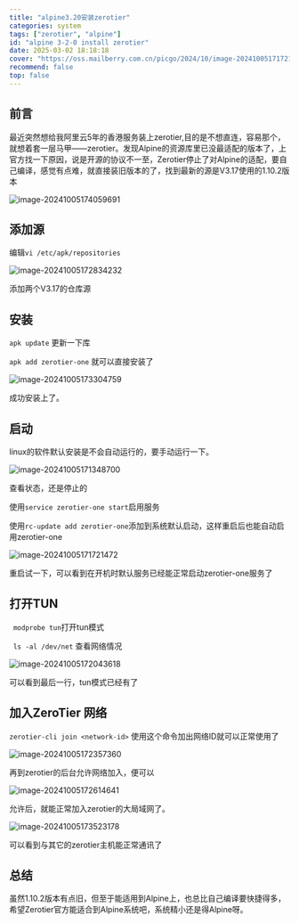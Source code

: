 ```yaml
---
title: "alpine3.20安装zerotier"
categories: system
tags: ["zerotier", "alpine"]
id: "alpine 3-2-0 install zerotier"
date: 2025-03-02 18:18:18
cover: "https://oss.mailberry.com.cn/picgo/2024/10/image-20241005171721472.png"
recommend: false
top: false
---
```


## 前言

最近突然想给我阿里云5年的香港服务装上zerotier,目的是不想直连，容易那个，就想着套一层马甲——zerotier。发现Alpine的资源库里已没最适配的版本了，上官方找一下原因，说是开源的协议不一至，Zerotier停止了对Alpine的适配，要自己编译，感觉有点难，就直接装旧版本的了，找到最新的源是V3.17使用的1.10.2版本

![image-20241005174059691](https://oss.mailberry.com.cn/picgo/2024/10/image-20241005174059691.png?x-oss-process=image/watermark,text_TWFpbEJlcnJ5LmNvbS5jbg,type_ZmFuZ3poZW5naGVpdGk,size_18,shadow_50,t_70,g_se,x_10,y_10,color_ffffff)

## 添加源

编辑`vi /etc/apk/repositories`

![image-20241005172834232](https://oss.mailberry.com.cn/picgo/2024/10/image-20241005172834232.png?x-oss-process=image/watermark,text_TWFpbEJlcnJ5LmNvbS5jbg,type_ZmFuZ3poZW5naGVpdGk,size_18,shadow_50,t_70,g_se,x_10,y_10,color_ffffff)

添加两个V3.17的仓库源

## 安装

`apk update` 更新一下库

`apk add zerotier-one` 就可以直接安装了

![image-20241005173304759](https://oss.mailberry.com.cn/picgo/2024/10/image-20241005173304759.png?x-oss-process=image/watermark,text_TWFpbEJlcnJ5LmNvbS5jbg,type_ZmFuZ3poZW5naGVpdGk,size_18,shadow_50,t_70,g_se,x_10,y_10,color_ffffff)

成功安装上了。

## 启动

linux的软件默认安装是不会自动运行的，要手动运行一下。

![image-20241005171348700](https://oss.mailberry.com.cn/picgo/2024/10/image-20241005171348700.png?x-oss-process=image/watermark,text_TWFpbEJlcnJ5LmNvbS5jbg,type_ZmFuZ3poZW5naGVpdGk,size_18,shadow_50,t_70,g_se,x_10,y_10,color_ffffff)

查看状态，还是停止的

使用`service zerotier-one start`启用服务

使用`rc-update add zerotier-one`添加到系统默认启动，这样重启后也能自动启用zerotier-one

![image-20241005171721472](https://oss.mailberry.com.cn/picgo/2024/10/image-20241005171721472.png?x-oss-process=image/watermark,text_TWFpbEJlcnJ5LmNvbS5jbg,type_ZmFuZ3poZW5naGVpdGk,size_18,shadow_50,t_70,g_se,x_10,y_10,color_ffffff)

重启试一下，可以看到在开机时默认服务已经能正常启动zerotier-one服务了

## 打开TUN

` modprobe tun`打开tun模式

` ls -al /dev/net` 查看网络情况

![image-20241005172043618](https://oss.mailberry.com.cn/picgo/2024/10/image-20241005172043618.png?x-oss-process=image/watermark,text_TWFpbEJlcnJ5LmNvbS5jbg,type_ZmFuZ3poZW5naGVpdGk,size_18,shadow_50,t_70,g_se,x_10,y_10,color_ffffff)

可以看到最后一行，tun模式已经有了

## 加入ZeroTier 网络

`zerotier-cli join <network-id>` 使用这个命令加出网络ID就可以正常使用了

![image-20241005172357360](https://oss.mailberry.com.cn/picgo/2024/10/image-20241005172357360.png?x-oss-process=image/watermark,text_TWFpbEJlcnJ5LmNvbS5jbg,type_ZmFuZ3poZW5naGVpdGk,size_18,shadow_50,t_70,g_se,x_10,y_10,color_ffffff)

再到zerotier的后台允许网络加入，便可以

![image-20241005172614641](https://oss.mailberry.com.cn/picgo/2024/10/image-20241005172614641.png?x-oss-process=image/watermark,text_TWFpbEJlcnJ5LmNvbS5jbg,type_ZmFuZ3poZW5naGVpdGk,size_18,shadow_50,t_70,g_se,x_10,y_10,color_ffffff)

允许后，就能正常加入zerotier的大局域网了。

![image-20241005173523178](https://oss.mailberry.com.cn/picgo/2024/10/image-20241005173523178.png?x-oss-process=image/watermark,text_TWFpbEJlcnJ5LmNvbS5jbg,type_ZmFuZ3poZW5naGVpdGk,size_18,shadow_50,t_70,g_se,x_10,y_10,color_ffffff)

可以看到与其它的zerotier主机能正常通讯了

## 总结

虽然1.10.2版本有点旧，但至于能适用到Alpine上，也总比自己编译要快捷得多，希望Zerotier官方能适合到Alpine系统吧，系统精小还是得Alpine呀。